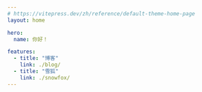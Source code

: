 ```yaml
---
# https://vitepress.dev/zh/reference/default-theme-home-page
layout: home

hero:
  name: 你好！

features:
  - title: "博客"
    link: ./blog/
  - title: "雪狐"
    link: ./snowfox/
---
```



